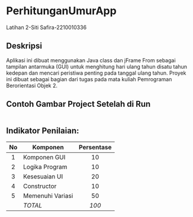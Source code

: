 # PerhitunganUmurApp
 Latihan 2-Siti Safira-2210010336

## Deskripsi
Aplikasi ini dibuat menggunakan Java class dan jFrame From sebagai tampilan antarmuka (GUI) untuk menghitung hari ulang tahun disatu tahun kedepan dan mencari peristiwa penting pada tanggal ulang tahun. Proyek ini dibuat sebagai bagian dari tugas pada mata kuliah Pemrograman Berorientasi Objek 2.

## Contoh Gambar Project Setelah di Run
![]()
 
## Indikator Penilaian:

| No  | Komponen         |  Persentase  |
| :-: | --------------   |   :-----:    |
|  1  | Komponen GUI     |    10    |
|  2  | Logika Program   |    10    |
|  3  | Kesesuaian UI    |    20    |
|  4  | Constructor      |    10    |
|  5  | Memenuhi Variasi |    50    |
|     | *TOTAL*        | *100* |

